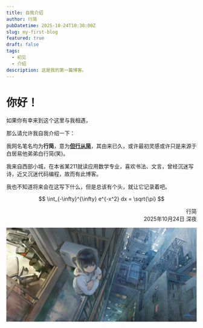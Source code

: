```yaml
---
title: 自我介绍
author: 行简
pubDatetime: 2025-10-24T10:30:00Z
slug: my-first-blog
featured: true
draft: false
tags:
  - 初见
  - 介绍
description: 这是我的第一篇博客。
---
```


# 你好！

如果你有幸来到这个这里与我相遇，

那么请允许我自我介绍一下：

我网名笔名均为**行简**，意为<u>**但行从简**</u>，其由来已久，或许最初灵感或许只是来源于白居易他弟弟白行简(笑)。

我来自西部小城，在本省某211就读应用数学专业，喜欢书法、文言，曾经沉迷写诗，近又沉迷代码编程，故而有此博客。

我也不知道将来会在这写下什么，但是总该有个头，就让它记录着吧。

$$
 \int_{-\infty}^{\infty} e^{-x^2} dx = \sqrt{\pi} 
$$

<p align="right">行简<br>2025年10月24日 深夜</p>

![](../../../assets/images/bg.png)